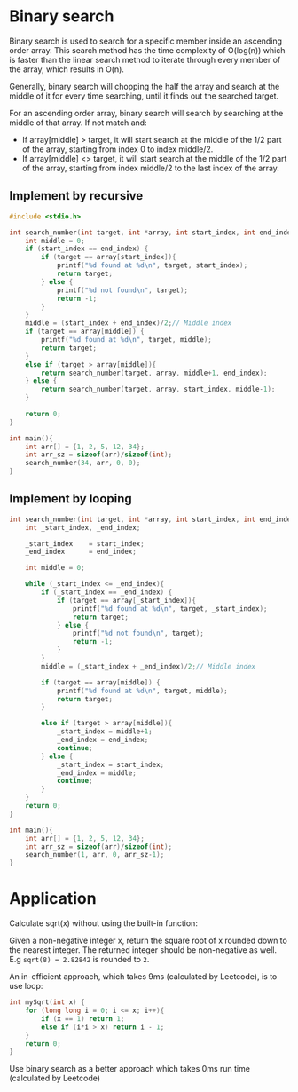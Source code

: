 # Binary search
Binary search is used to search for a specific member inside an ascending order array. This search method has the time complexity of O(log(n)) which is faster than the linear search method to iterate through every member of the array, which results in O(n).

Generally, binary search will chopping the half the array and search at the middle of it for every time searching, until it finds out the searched target.

For an ascending order array, binary search will search by searching at the middle of that array. If not match and:
* If array[middle] > target, it will start search at the middle of the 1/2 part of the array, starting from index 0 to index middle/2.
* If array[middle] <> target, it will start search at the middle of the 1/2 part of the array, starting from index middle/2 to the last index of the array.

## Implement by recursive
```c
#include <stdio.h>

int search_number(int target, int *array, int start_index, int end_index) {
    int middle = 0;
    if (start_index == end_index) {
        if (target == array[start_index]){
            printf("%d found at %d\n", target, start_index);
            return target;
        } else {
            printf("%d not found\n", target);      
            return -1;
        }
    }
    middle = (start_index + end_index)/2;// Middle index
    if (target == array[middle]) {
        printf("%d found at %d\n", target, middle);
        return target;
    }
    else if (target > array[middle]){
        return search_number(target, array, middle+1, end_index);
    } else {
        return search_number(target, array, start_index, middle-1);
    }
    
    return 0;
}

int main(){
    int arr[] = {1, 2, 5, 12, 34};
    int arr_sz = sizeof(arr)/sizeof(int);
    search_number(34, arr, 0, 0);
}
```
## Implement by looping
```c
int search_number(int target, int *array, int start_index, int end_index) {
    int _start_index, _end_index;

    _start_index    = start_index;
    _end_index      = end_index;

    int middle = 0;

    while (_start_index <= _end_index){
        if (_start_index == _end_index) {
            if (target == array[_start_index]){
                printf("%d found at %d\n", target, _start_index);
                return target;
            } else {
                printf("%d not found\n", target);      
                return -1;
            }
        }
        middle = (_start_index + _end_index)/2;// Middle index

        if (target == array[middle]) {
            printf("%d found at %d\n", target, middle);
            return target;
        }

        else if (target > array[middle]){
            _start_index = middle+1;
            _end_index = end_index;
            continue;
        } else {
            _start_index = start_index;
            _end_index = middle;
            continue;
        }
    }
    return 0;
}

int main(){
    int arr[] = {1, 2, 5, 12, 34};
    int arr_sz = sizeof(arr)/sizeof(int);
    search_number(1, arr, 0, arr_sz-1);
}
```
# Application

Calculate sqrt(x) without using the built-in function:

Given a non-negative integer x, return the square root of x rounded down to the nearest integer. The returned integer should be non-negative as well. E.g ``sqrt(8) = 2.82842`` is rounded to ``2``.

An in-efficient approach, which takes 9ms (calculated by Leetcode), is to use loop:

```c
int mySqrt(int x) {
    for (long long i = 0; i <= x; i++){
		if (x == 1) return 1;
		else if (i*i > x) return i - 1;
	}
    return 0;
}
```
Use binary search as a better approach which takes 0ms run time (calculated by Leetcode)
